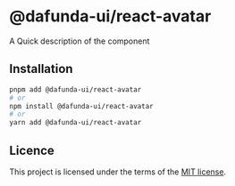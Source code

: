 # @dafunda-ui/react-avatar

A Quick description of the component

## Installation

```sh
pnpm add @dafunda-ui/react-avatar
# or
npm install @dafunda-ui/react-avatar
# or
yarn add @dafunda-ui/react-avatar
```

## Licence

This project is licensed under the terms of the
[MIT license](https://github.com/dafundacom/dafunda-ui/blob/master/LICENSE).
